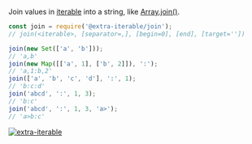 Join values in [iterable] into a string, like [Array.join()].

```javascript
const join = require('@extra-iterable/join');
// join(<iterable>, [separator=,], [begin=0], [end], [target=''])

join(new Set(['a', 'b']));
// 'a,b'
join(new Map([['a', 1], ['b', 2]]), ':');
// 'a,1:b,2'
join(['a', 'b', 'c', 'd'], ':', 1);
// 'b:c:d'
join('abcd', ':', 1, 3);
// 'b:c'
join('abcd', ':', 1, 3, 'a>');
// 'a>b:c'
```


[![extra-iterable](https://i.imgur.com/KR83Nzx.jpg)](https://www.npmjs.com/package/extra-iterable)

[iterable]: https://developer.mozilla.org/en-US/docs/Web/JavaScript/Reference/Iteration_protocols
[Array.join()]: https://developer.mozilla.org/en-US/docs/Web/JavaScript/Reference/Global_Objects/Array/join
